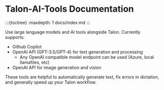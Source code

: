 # Talon-AI-Tools Documentation

:::{toctree}
:maxdepth: 1
docs/index.md
:::

Use large language models and AI tools alongside Talon. Currently supports:

- Github Copilot
- OpenAI API (GPT-3.5/GPT-4) for text generation and processing
  - Any OpenAI compatible model endpoint can be used (Azure, local llamafiles, etc)
- OpenAI API for image generation and vision

These tools are helpful to automatically generate text, fix errors in dictation, and generally speed up your Talon workflow.
